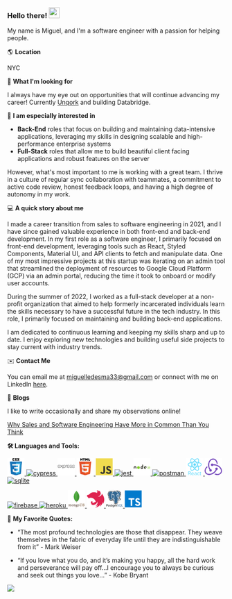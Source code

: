 <h3 align="left">Hello there! <img src="https://raw.githubusercontent.com/MartinHeinz/MartinHeinz/master/wave.gif" width="25px" height="25px"></h3>

My name is Miguel, and I'm a software engineer with a passion for helping people.

🌎 **Location**

NYC

🏹 **What I'm looking for**

I always have my eye out on opportunities that will continue advancing my career! Currently [Unqork](https://unqork.com) and building Databridge. 

👀 **I am especially interested in**

- **Back-End** roles that focus on building and maintaining data-intensive applications, leveraging my skills in designing scalable and high-performance enterprise systems
- **Full-Stack** roles that allow me to build beautiful client facing applications and robust features on the server

However, what's most important to me is working with a great team. I thrive in a culture of regular sync collaboration with teammates, a commitment to active code review, honest feedback loops, and having a high degree of autonomy in my work.

💻 **A quick story about me**

I made a career transition from sales to software engineering in 2021, and I have since gained valuable experience in both front-end and back-end development. In my first role as a software engineer, I primarily focused on front-end development, leveraging tools such as React, Styled Components, Material UI, and API clients to fetch and manipulate data. One of my most impressive projects at this startup was iterating on an admin tool that streamlined the deployment of resources to Google Cloud Platform (GCP) via an admin portal, reducing the time it took to onboard or modify user accounts.

During the summer of 2022, I worked as a full-stack developer at a non-profit organization that aimed to help formerly incarcerated individuals learn the skills necessary to have a successful future in the tech industry. In this role, I primarily focused on maintaining and building back-end applications.

I am dedicated to continuous learning and keeping my skills sharp and up to date. I enjoy exploring new technologies and building useful side projects to stay current with industry trends. 

✉️ **Contact Me**

You can email me at miguelledesma33@gmail.com or connect with me on LinkedIn [here](https://www.linkedin.com/in/miguel-ledesma-720s/).

📝 **Blogs**

I like to write occasionally and share my observations online!  

[Why Sales and Software Engineering Have More in Common Than You Think](https://medium.com/@miguelledesma33/why-sales-and-software-engineering-have-more-in-common-than-you-think-6ec1ffedb985)

**🛠️ Languages and Tools:**
<p align="left"> <a href="https://www.w3schools.com/css/" target="_blank" rel="noreferrer"> <img src="https://raw.githubusercontent.com/devicons/devicon/master/icons/css3/css3-original-wordmark.svg" alt="css3" width="40" height="40"/> </a> <a href="https://www.cypress.io" target="_blank" rel="noreferrer"> <img src="https://raw.githubusercontent.com/simple-icons/simple-icons/6e46ec1fc23b60c8fd0d2f2ff46db82e16dbd75f/icons/cypress.svg" alt="cypress" width="40" height="40"/> </a> <a href="https://expressjs.com" target="_blank" rel="noreferrer"> <img src="https://raw.githubusercontent.com/devicons/devicon/master/icons/express/express-original-wordmark.svg" alt="express" width="40" height="40"/> </a> <a href="https://www.w3.org/html/" target="_blank" rel="noreferrer"> <img src="https://raw.githubusercontent.com/devicons/devicon/master/icons/html5/html5-original-wordmark.svg" alt="html5" width="40" height="40"/> </a> <a href="https://developer.mozilla.org/en-US/docs/Web/JavaScript" target="_blank" rel="noreferrer"> <img src="https://raw.githubusercontent.com/devicons/devicon/master/icons/javascript/javascript-original.svg" alt="javascript" width="40" height="40"/> </a> <a href="https://jestjs.io" target="_blank" rel="noreferrer"> <img src="https://www.vectorlogo.zone/logos/jestjsio/jestjsio-icon.svg" alt="jest" width="40" height="40"/> </a> <a href="https://nodejs.org" target="_blank" rel="noreferrer"> <img src="https://raw.githubusercontent.com/devicons/devicon/master/icons/nodejs/nodejs-original-wordmark.svg" alt="nodejs" width="40" height="40"/> </a> <a href="https://postman.com" target="_blank" rel="noreferrer"> <img src="https://www.vectorlogo.zone/logos/getpostman/getpostman-icon.svg" alt="postman" width="40" height="40"/> </a> <a href="https://reactjs.org/" target="_blank" rel="noreferrer"> <img src="https://raw.githubusercontent.com/devicons/devicon/master/icons/react/react-original-wordmark.svg" alt="react" width="40" height="40"/> </a> <a href="https://redux.js.org" target="_blank" rel="noreferrer"> <img src="https://raw.githubusercontent.com/devicons/devicon/master/icons/redux/redux-original.svg" alt="redux" width="40" height="40"/> </a> <a href="https://www.sqlite.org/" target="_blank" rel="noreferrer"> <img src="https://www.vectorlogo.zone/logos/sqlite/sqlite-icon.svg" alt="sqlite" width="40" height="40"/> </a> </p>
<p align="left"> <a href="https://firebase.google.com/" target="_blank" rel="noreferrer"> <img src="https://www.vectorlogo.zone/logos/firebase/firebase-icon.svg" alt="firebase" width="40" height="40"/> </a> <a href="https://heroku.com" target="_blank" rel="noreferrer"> <img src="https://www.vectorlogo.zone/logos/heroku/heroku-icon.svg" alt="heroku" width="40" height="40"/> </a> <a href="https://www.mongodb.com/" target="_blank" rel="noreferrer"> <img src="https://raw.githubusercontent.com/devicons/devicon/master/icons/mongodb/mongodb-original-wordmark.svg" alt="mongodb" width="40" height="40"/> </a> <a href="https://nestjs.com/" target="_blank" rel="noreferrer"> <img src="https://raw.githubusercontent.com/devicons/devicon/master/icons/nestjs/nestjs-plain.svg" alt="nestjs" width="40" height="40"/> </a> <a href="https://www.postgresql.org" target="_blank" rel="noreferrer"> <img src="https://raw.githubusercontent.com/devicons/devicon/master/icons/postgresql/postgresql-original-wordmark.svg" alt="postgresql" width="40" height="40"/> </a> <a href="https://www.typescriptlang.org/" target="_blank" rel="noreferrer"> <img src="https://raw.githubusercontent.com/devicons/devicon/master/icons/typescript/typescript-original.svg" alt="typescript" width="40" height="40"/> </a> </p>



🧠 **My Favorite Quotes:** 

- “The most profound technologies are those that disappear. They weave themselves in the fabric of everyday life until they are indistinguishable from it”  - Mark Weiser
   
- “If you love what you do, and it’s making you happy, all the hard work and perseverance will pay off…I encourage you to always be curious and seek out things you love…” - Kobe Bryant

![](https://komarev.com/ghpvc/?username=miguelaledesma&color=blue)


<!---
miguelaledesma/miguelaledesma is a ✨ special ✨ repository because its `README.md` (this file) appears on your GitHub profile.
You can click the Preview link to take a look at your changes.
--->
